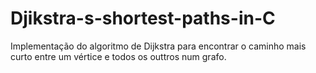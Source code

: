 # Djikstra-s-shortest-paths-in-C
Implementação do algoritmo de Dijkstra para encontrar o caminho mais curto entre um vértice e todos os outtros num grafo.
